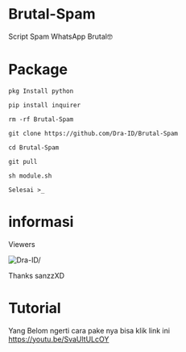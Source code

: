 # Brutal-Spam
Script Spam WhatsApp Brutal🤓
# Package
```
pkg Install python

pip install inquirer

rm -rf Brutal-Spam

git clone https://github.com/Dra-ID/Brutal-Spam

cd Brutal-Spam

git pull

sh module.sh

Selesai >_
```
# informasi
Viewers 
<p align=left> <img src=https://komarev.com/ghpvc/?username=SpamWagas alt=Dra-ID/> </p>

Thanks sanzzXD 

# Tutorial 
Yang Belom ngerti cara pake 
nya bisa klik link ini
https://youtu.be/SvaUltULcOY 

